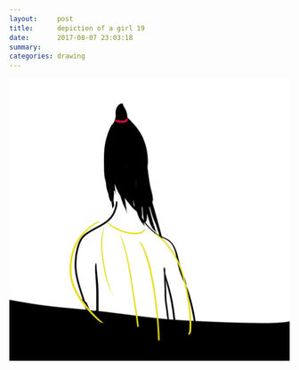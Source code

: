 ```yaml
---
layout:     post
title:      depiction of a girl 19
date:       2017-08-07 23:03:18
summary:    
categories: drawing
---
```

![depiction of a girl 19](/images/diary/depiction-of-a-girl-19.png "What am I?")
